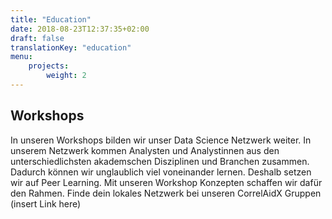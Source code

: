 ```yaml
---
title: "Education"
date: 2018-08-23T12:37:35+02:00
draft: false
translationKey: "education"
menu: 
    projects:
        weight: 2
---
```


## Workshops

In unseren Workshops bilden wir unser Data Science Netzwerk weiter. In unserem Netzwerk kommen Analysten und Analystinnen aus den unterschiedlichsten akademschen Disziplinen und Branchen zusammen. Dadurch können wir unglaublich viel voneinander lernen. Deshalb setzen wir auf Peer Learning. Mit unseren Workshop Konzepten schaffen wir dafür den Rahmen. Finde dein lokales Netzwerk bei unseren CorrelAidX Gruppen (insert Link here)
